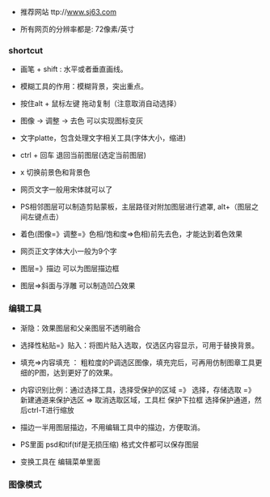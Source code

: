 
- 推荐网站 ttp://www.sj63.com

- 所有网页的分辨率都是: 72像素/英寸

### shortcut ###

- 画笔 + shift : 水平或者垂直画线。

- 模糊工具的作用：模糊背景，突出重点。

- 按住alt + 鼠标左键 拖动复制（注意取消自动选择）

- 图像 -> 调整 -> 去色 可以实现图标变灰

- 文字platte，包含处理文字相关工具(字体大小，缩进)

- ctrl + 回车 退回当前图层(选定当前图层)

- x 切换前景色和背景色

- 网页文字一般用宋体就可以了

- PS相邻图层可以制造剪贴蒙板，主层路径对附加图层进行遮罩, alt+（图层之间左键点击）

- 着色(图像=》调整=》色相/饱和度=>色相)前先去色，才能达到着色效果

- 网页正文字体大小一般为9个字

- 图层=》描边 可以为图层描边框
- 图层=>斜面与浮雕 可以制造凹凸效果


### 编辑工具 ###

- 渐隐：效果图层和父亲图层不透明融合

- 选择性粘贴=》贴入：将图片贴入选取，仅选区内容显示，可用于替换背景。

- 填充=>内容填充 ： 粗粒度的P调选区图像，填充完后，可再用仿制图章工具更细的P图，达到更好了的效果。

- 内容识别比例：通过选择工具，选择受保护的区域 =》 选择，存储选取 =》 新建通道来保护选区 => 取消选取区域，工具栏 保护下拉框 选择保护通道，然后ctrl-T进行缩放

- 描边一半用图层描边，不用编辑工具中的描边，方便取消。

- PS里面 psd和tif(tif是无损压缩) 格式文件都可以保存图层

- 变换工具在 编辑菜单里面

### 图像模式 ###


















